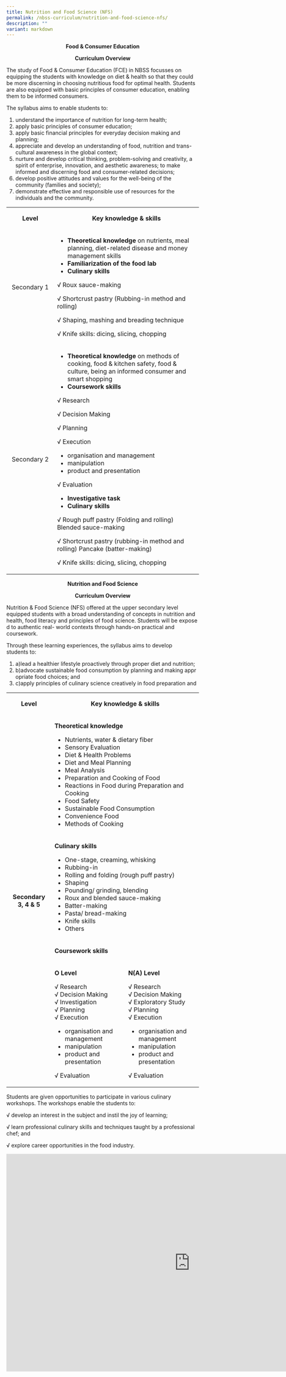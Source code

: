 ```yaml
---
title: Nutrition and Food Science (NFS)
permalink: /nbss-curriculum/nutrition-and-food-science-nfs/
description: ""
variant: markdown
---
```

<p style="text-align: center;"><strong>Food &amp; Consumer Education</strong></p>
<p style="text-align: center;"><strong>Curriculum Overview</strong></p>
<p>The study of Food &amp; Consumer Education (FCE) in NBSS focusses on equipping the students with knowledge on diet &amp; health&nbsp;so that they could be more discerning in choosing nutritious food for optimal health. Students are also equipped with basic principles of consumer education, enabling them to be informed consumers.</p>
<p>The syllabus aims to enable students to:&nbsp;</p>
<ol>
<li>understand the importance of nutrition for long-term health;</li>
<li>apply basic principles of consumer education;</li>
<li>apply basic financial principles for everyday decision making and planning;</li>
<li>appreciate and develop an understanding of food, nutrition and trans-cultural awareness in the global context;</li>
<li>nurture and develop critical thinking, problem-solving and creativity, a spirit of enterprise, innovation, and aesthetic awareness; to make informed and discerning food and consumer-related decisions;</li>
<li>develop positive attitudes and values for the well-being of the community (families and society);</li>
<li>demonstrate effective and responsible use of resources for the individuals and the community.</li>
</ol>
<table width="0">
<tbody>
<tr>
<td style="text-align: center;" width="123">
<p><strong>Level</strong></p>
</td>
<td style="text-align: center;" width="482">
<p><strong>Key knowledge &amp; skills</strong></p>
</td>
</tr>
<tr>
<td style="text-align: center;" width="123">
<p>Secondary 1</p>
</td>
<td width="482">
<ul>
<li><strong>Theoretical knowledge</strong>&nbsp;on nutrients, meal planning, diet-related disease and money management skills</li>
<li><strong>Familiarization of the food lab</strong></li>
<li><strong>Culinary skills</strong></li>
</ul>
<p>√ Roux sauce-making</p>
<p>√ Shortcrust pastry (Rubbing-in method and rolling)</p>
<p>√ Shaping, mashing and breading technique</p>
<p>√ Knife skills: dicing, slicing, chopping</p>
</td>
</tr>
<tr>
<td style="text-align: center;" width="123">
<p>Secondary 2</p>
</td>
<td width="482">
<ul>
<li><strong>Theoretical knowledge</strong>&nbsp;on methods of cooking, food &amp; kitchen safety, food &amp; culture, being an informed consumer and smart shopping</li>
<li><strong>Coursework skills</strong></li>
</ul>
<p>√ Research</p>
<p>√ Decision Making</p>
<p>√ Planning</p>
<p>√ Execution</p>
<ul>
<li>organisation and management</li>
<li>manipulation</li>
<li>product and presentation</li>
</ul>
<p>√ Evaluation</p>
<ul>
<li><strong>Investigative task</strong></li>
<li><strong>Culinary skills</strong></li>
</ul>
<p>√ Rough puff pastry (Folding and rolling) Blended sauce-making</p>
<p>√ Shortcrust pastry (rubbing-in method and rolling) Pancake (batter-making)</p>
<p>√ Knife skills: dicing, slicing, chopping</p>
</td>
</tr>
</tbody>
</table>
<p style="text-align: center;"><strong>Nutrition and Food Science</strong></p>
<p style="text-align: center;"><strong>Curriculum Overview</strong></p>
<p>Nutrition &amp; Food Science (NFS) offered at the upper secondary level equipped students with&nbsp;a broad understanding of concepts in nutrition and health,&nbsp;food&nbsp;literacy&nbsp;and&nbsp;principles&nbsp;of&nbsp;food&nbsp;science.&nbsp;Students&nbsp;will&nbsp;be&nbsp;exposed&nbsp;to&nbsp;authentic&nbsp;real- world contexts through hands-on practical and coursework.</p>
<p>Through these learning experiences, the syllabus aims to develop students&nbsp;to:</p>
<ol>
<li>a)lead a healthier lifestyle proactively through proper diet and&nbsp;nutrition;</li>
<li>b)advocate&nbsp;sustainable&nbsp;food&nbsp;consumption&nbsp;by&nbsp;planning&nbsp;and&nbsp;making&nbsp;appropriate&nbsp;food&nbsp;choices; and</li>
<li>c)apply principles of culinary science creatively in food preparation and&nbsp;</li>
</ol>
<table width="0">
<tbody>
<tr>
<td width="123">
<p style="text-align: center;"><strong>Level</strong></p>
</td>
<td colspan="2" width="482">
<p style="text-align: center;"><strong>Key knowledge &amp; skills</strong></p>
</td>
</tr>
<tr>
<td rowspan="4" width="123">
<p style="text-align: center;"><strong>Secondary 3, 4 &amp; 5</strong></p>
</td>
<td colspan="2" width="482">
<p><strong>Theoretical knowledge</strong></p>
<ul>
<li>Nutrients, water &amp; dietary fiber</li>
<li>Sensory Evaluation</li>
<li>Diet &amp; Health Problems</li>
<li>Diet and Meal Planning</li>
<li>Meal Analysis</li>
<li>Preparation and Cooking of Food</li>
<li>Reactions in Food during Preparation and Cooking</li>
<li>Food Safety</li>
<li>Sustainable Food Consumption</li>
<li>Convenience Food</li>
<li>Methods of Cooking</li>
</ul>
</td>
</tr>
<tr>
<td colspan="2" width="482">
<p><strong>Culinary skills</strong></p>
<ul>
<li>One-stage, creaming, whisking</li>
<li>Rubbing-in</li>
<li>Rolling and folding (rough puff pastry)</li>
<li>Shaping</li>
<li>Pounding/ grinding, blending</li>
<li>Roux and blended sauce-making</li>
<li>Batter-making</li>
<li>Pasta/ bread-making</li>
<li>Knife skills</li>
<li>Others</li>
</ul>
</td>
</tr>
<tr>
<td colspan="2" width="482">
<p><strong> Coursework skills</strong></p>
</td>
</tr>
<tr>
<td width="241">
<p><strong>O Level</strong></p>
<p>√ Research<br>√ Decision Making<br>√ Investigation<br>√ Planning<br>√ Execution</p>
<ul>
<li>organisation and management</li>
<li>manipulation</li>
<li>product and presentation</li>
</ul>
<p>√ Evaluation</p>
</td>
<td width="241">
<p><strong>N(A) Level</strong></p>
<p>√ Research<br>√ Decision Making<br>√ Exploratory Study<br>√ Planning<br>√ Execution</p>
<ul>
<li>organisation and management</li>
<li>manipulation</li>
<li>product and presentation</li>
</ul>
<p>√ Evaluation</p>
</td>
</tr>
</tbody>
</table>
<p>Students are given opportunities to participate in various culinary workshops. The workshops enable the students to:</p>
<p>√ develop an interest in the subject and instil the joy of learning;</p>
<p>√ learn professional culinary skills and techniques taught by a professional chef; and</p>
<p>√ explore career opportunities in the food industry.&nbsp;</p>
<iframe allowfullscreen="true" height="569" width="960" frameborder="0" src="https://docs.google.com/presentation/d/e/2PACX-1vTLGI14giCOK5Utu45-kqOYKXldPlN1Q22AFvL6s47TgBC1_Tku7B7pPsleMSj99Q/embed?start=false&amp;loop=false&amp;delayms=3000"></iframe>

